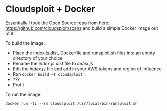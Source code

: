 Cloudsploit + Docker
====================

Essentially I took the Open Source repo from here: https://github.com/cloudsploit/scans
and build a simple Docker image out of it.

To build the image:

 * Place the index.js.dist, Dockerfile and runsploit.sh files into an empty directory of your choice
 * Rename the *index.js.dist* file to *index.js*
 * Edit the *index.js* file and add in your AWS tokens and region of influence
 * Run ```docker build –t cloudsploit .```
 * ???
 * Profit


To run the image:

 ```docker run -ti --rm cloudsploit /usr/local/bin/runsploit.sh```
